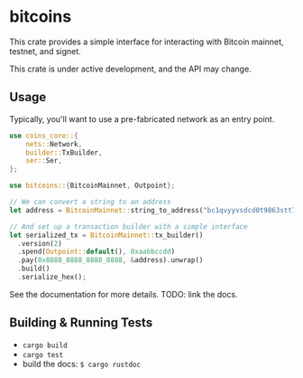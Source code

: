 # bitcoins

This crate provides a simple interface for interacting with Bitcoin mainnet,
testnet, and signet.

This crate is under active development, and the API may change.

## Usage

Typically, you'll want to use a pre-fabricated network as an entry point.

```rust
use coins_core::{
    nets::Network,
    builder::TxBuilder,
    ser::Ser,
};

use bitcoins::{BitcoinMainnet, Outpoint};

// We can convert a string to an address
let address = BitcoinMainnet::string_to_address("bc1qvyyvsdcd0t9863stt7u9rf37wx443lzasg0usy").unwrap();

// And set up a transaction builder with a simple interface
let serialized_tx = BitcoinMainnet::tx_builder()
  .version(2)
  .spend(Outpoint::default(), 0xaabbccdd)
  .pay(0x8888_8888_8888_8888, &address).unwrap()
  .build()
  .serialize_hex();
```

See the documentation for more details. TODO: link the docs.

## Building & Running Tests

- `cargo build`
- `cargo test`
- build the docs: `$ cargo rustdoc`
